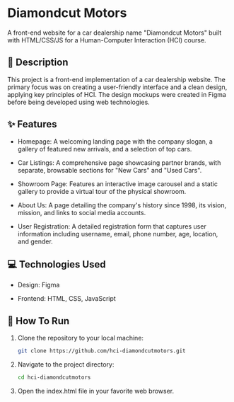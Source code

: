 # Diamondcut Motors
A front-end website for a car dealership name "Diamondcut Motors" built with HTML/CSS/JS for a Human-Computer Interaction (HCI) course.

## 📜 Description

This project is a front-end implementation of a car dealership website. The primary focus was on creating a user-friendly interface and a clean design, applying key principles of HCI. The design mockups were created in Figma before being developed using web technologies.

## ✨ Features

- Homepage: A welcoming landing page with the company slogan, a gallery of featured new arrivals, and a selection of top cars.

- Car Listings: A comprehensive page showcasing partner brands, with separate, browsable sections for "New Cars" and "Used Cars".

- Showroom Page: Features an interactive image carousel and a static gallery to provide a virtual tour of the physical showroom.

- About Us: A page detailing the company's history since 1998, its vision, mission, and links to social media accounts.

- User Registration: A detailed registration form that captures user information including username, email, phone number, age, location, and gender.

## 💻 Technologies Used

- Design: Figma

- Frontend: HTML, CSS, JavaScript

## 🚀 How To Run

1. Clone the repository to your local machine:

    ```bash
    git clone https://github.com/hci-diamondcutmotors.git
    ```

2. Navigate to the project directory:

    ```bash
    cd hci-diamondcutmotors
    ```
    
3. Open the index.html file in your favorite web browser.
